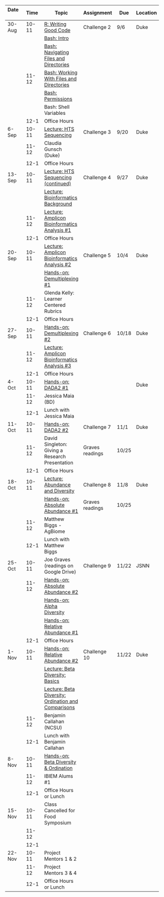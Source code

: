 <table>
<colgroup>
<col style="width: 13%" />
<col style="width: 6%" />
<col style="width: 60%" />
<col style="width: 9%" />
<col style="width: 3%" />
<col style="width: 5%" />
</colgroup>
<thead>
<tr class="header">
<th>Date    </th>
<th>Time </th>
<th>Topic</th>
<th>Assignment</th>
<th>Due</th>
<th>Location</th>
</tr>
</thead>
<tbody>
<tr class="odd">
<td>30-Aug</td>
<td>10-11</td>
<td><a href="http://swcarpentry.github.io/r-novice-gapminder/16-wrap-up/index.html">R: Writing Good Code</a></td>
<td>Challenge 2</td>
<td>9/6</td>
<td>Duke</td>
</tr>
<tr class="even">
<td></td>
<td></td>
<td><a href="http://swcarpentry.github.io/shell-novice/01-intro/index.html">Bash: Intro</a></td>
<td></td>
<td></td>
<td></td>
</tr>
<tr class="odd">
<td></td>
<td></td>
<td><a href="http://swcarpentry.github.io/shell-novice/02-filedir/index.html">Bash: Navigating Files and Directories</a></td>
<td></td>
<td></td>
<td></td>
</tr>
<tr class="even">
<td></td>
<td>11-12</td>
<td><a href="http://swcarpentry.github.io/shell-novice/03-create/index.html">Bash: Working With Files and Directories</a></td>
<td></td>
<td></td>
<td></td>
</tr>
<tr class="odd">
<td></td>
<td></td>
<td><a href="http://swcarpentry.github.io/shell-extras/04-permissions/">Bash: Permissions</a></td>
<td></td>
<td></td>
<td></td>
</tr>
<tr class="even">
<td></td>
<td></td>
<td>Bash: Shell Variables</td>
<td></td>
<td></td>
<td></td>
</tr>
<tr class="odd">
<td></td>
<td>12-1</td>
<td>Office Hours</td>
<td></td>
<td></td>
<td></td>
</tr>
<tr class="even">
<td>6-Sep</td>
<td>10-11</td>
<td><a href="lectures/hts_background.pdf">Lecture: HTS Sequencing</a></td>
<td>Challenge 3</td>
<td>9/20</td>
<td>Duke</td>
</tr>
<tr class="odd">
<td></td>
<td>11-12</td>
<td>Claudia Gunsch (Duke)</td>
<td></td>
<td></td>
<td></td>
</tr>
<tr class="even">
<td></td>
<td>12-1</td>
<td>Office Hours</td>
<td></td>
<td></td>
<td></td>
</tr>
<tr class="odd">
<td>13-Sep</td>
<td>10-11</td>
<td><a href="lectures/hts_background.pdf">Lecture: HTS Sequencing (continued)</a></td>
<td>Challenge 4</td>
<td>9/27</td>
<td>Duke</td>
</tr>
<tr class="even">
<td></td>
<td></td>
<td><a href="lectures/bioinformatics_background.pdf">Lecture: Bioinformatics Background</a></td>
<td></td>
<td></td>
<td></td>
</tr>
<tr class="odd">
<td></td>
<td>11-12</td>
<td><a href="lectures/dada2_pipeline.pdf">Lecture: Amplicon Bioinformatics Analysis #1</a></td>
<td></td>
<td></td>
<td></td>
</tr>
<tr class="even">
<td></td>
<td>12-1</td>
<td>Office Hours</td>
<td></td>
<td></td>
<td></td>
</tr>
<tr class="odd">
<td>20-Sep</td>
<td>10-11</td>
<td><a href="lectures/dada2_pipeline.pdf">Lecture: Amplicon Bioinformatics Analysis #2</a></td>
<td>Challenge 5</td>
<td>10/4</td>
<td>Duke</td>
</tr>
<tr class="even">
<td></td>
<td></td>
<td><a href="lessons/demultiplex_tutorial.md">Hands-on: Demultiplexing #1</a></td>
<td></td>
<td></td>
<td></td>
</tr>
<tr class="odd">
<td></td>
<td>11-12</td>
<td>Glenda Kelly: Learner Centered Rubrics</td>
<td></td>
<td></td>
<td></td>
</tr>
<tr class="even">
<td></td>
<td>12-1</td>
<td>Office Hours</td>
<td></td>
<td></td>
<td></td>
</tr>
<tr class="odd">
<td>27-Sep</td>
<td>10-11</td>
<td><a href="lessons/demultiplex_tutorial.md">Hands-on: Demultiplexing #2</a></td>
<td>Challenge 6</td>
<td>10/18</td>
<td>Duke</td>
</tr>
<tr class="even">
<td></td>
<td>11-12</td>
<td><a href="lectures/dada2_pipeline.pdf">Lecture: Amplicon Bioinformatics Analysis #3</a></td>
<td></td>
<td></td>
<td></td>
</tr>
<tr class="odd">
<td></td>
<td>12-1</td>
<td>Office Hours</td>
<td></td>
<td></td>
<td></td>
</tr>
<tr class="even">
<td>4-Oct</td>
<td>10-11</td>
<td><a href="lessons/dada2_tutorial_1_6.md">Hands-on: DADA2 #1</a></td>
<td></td>
<td></td>
<td>Duke</td>
</tr>
<tr class="odd">
<td></td>
<td>11-12</td>
<td>Jessica Maia (BD)</td>
<td></td>
<td></td>
<td></td>
</tr>
<tr class="even">
<td></td>
<td>12-1</td>
<td>Lunch with Jessica Maia</td>
<td></td>
<td></td>
<td></td>
</tr>
<tr class="odd">
<td>11-Oct</td>
<td>10-11</td>
<td><a href="lessons/dada2_tutorial_1_6.md">Hands-on: DADA2 #2</a></td>
<td>Challenge 7</td>
<td>11/1</td>
<td>Duke</td>
</tr>
<tr class="even">
<td></td>
<td>11-12</td>
<td>David Singleton: Giving a Research Presentation</td>
<td>Graves readings</td>
<td>10/25</td>
<td></td>
</tr>
<tr class="odd">
<td></td>
<td>12-1</td>
<td>Office Hours</td>
<td></td>
<td></td>
<td></td>
</tr>
<tr class="even">
<td>18-Oct</td>
<td>10-11</td>
<td><a href="lectures/statistical_analysis_1.pdf">Lecture: Abundance and Diversity</a></td>
<td>Challenge 8</td>
<td>11/8</td>
<td>Duke</td>
</tr>
<tr class="odd">
<td></td>
<td></td>
<td><a href="lessons/absolute_abundance_plots.md">Hands-on: Absolute Abundance #1</a></td>
<td>Graves readings</td>
<td>10/25</td>
<td></td>
</tr>
<tr class="even">
<td></td>
<td>11-12</td>
<td>Matthew Biggs - AgBiome</td>
<td></td>
<td></td>
<td></td>
</tr>
<tr class="odd">
<td></td>
<td>12-1</td>
<td>Lunch with Matthew Biggs</td>
<td></td>
<td></td>
<td></td>
</tr>
<tr class="even">
<td>25-Oct</td>
<td>10-11</td>
<td>Joe Graves (readings on Google Drive)</td>
<td>Challenge 9</td>
<td>11/22</td>
<td>JSNN</td>
</tr>
<tr class="odd">
<td></td>
<td>11-12</td>
<td><a href="lessons/absolute_abundance_plots.md">Hands-on: Absolute Abundance #2</a></td>
<td></td>
<td></td>
<td></td>
</tr>
<tr class="even">
<td></td>
<td></td>
<td><a href="lessons/alpha_diversity.md">Hands-on: Alpha Diversity</a></td>
<td></td>
<td></td>
<td></td>
</tr>
<tr class="odd">
<td></td>
<td></td>
<td><a href="lessons/relative_abundance.md">Hands-on: Relative Abundance #1</a></td>
<td></td>
<td></td>
<td></td>
</tr>
<tr class="even">
<td></td>
<td>12-1</td>
<td>Office Hours</td>
<td></td>
<td></td>
<td></td>
</tr>
<tr class="odd">
<td>1-Nov</td>
<td>10-11</td>
<td><a href="lessons/relative_abundance.md">Hands-on: Relative Abundance #2</a></td>
<td>Challenge 10</td>
<td>11/22</td>
<td>Duke</td>
</tr>
<tr class="even">
<td></td>
<td></td>
<td><a href="lectures/statistical_analysis_2.pdf">Lecture: Beta Diversity: Basics</a></td>
<td></td>
<td></td>
<td></td>
</tr>
<tr class="odd">
<td></td>
<td></td>
<td><a href="lectures/statistical_analysis_3.pdf">Lecture: Beta Diversity: Ordination and Comparisons</a></td>
<td></td>
<td></td>
<td></td>
</tr>
<tr class="even">
<td></td>
<td>11-12</td>
<td>Benjamin Callahan (NCSU)</td>
<td></td>
<td></td>
<td></td>
</tr>
<tr class="odd">
<td></td>
<td>12-1</td>
<td>Lunch with Benjamin Callahan</td>
<td></td>
<td></td>
<td></td>
</tr>
<tr class="even">
<td>8-Nov</td>
<td>10-11</td>
<td><a href="lessons/ordination.md">Hands-on: Beta Diversity &amp; Ordination</a></td>
<td></td>
<td></td>
<td></td>
</tr>
<tr class="odd">
<td></td>
<td>11-12</td>
<td>IBIEM Alums #1</td>
<td></td>
<td></td>
<td></td>
</tr>
<tr class="even">
<td></td>
<td>12-1</td>
<td>Office Hours or Lunch</td>
<td></td>
<td></td>
<td></td>
</tr>
<tr class="odd">
<td>15-Nov</td>
<td>10-11</td>
<td>Class Cancelled for Food Symposium</td>
<td></td>
<td></td>
<td></td>
</tr>
<tr class="even">
<td></td>
<td>11-12</td>
<td></td>
<td></td>
<td></td>
<td></td>
</tr>
<tr class="odd">
<td></td>
<td>12-1</td>
<td></td>
<td></td>
<td></td>
<td></td>
</tr>
<tr class="even">
<td>22-Nov</td>
<td>10-11</td>
<td>Project Mentors 1 &amp; 2</td>
<td></td>
<td></td>
<td></td>
</tr>
<tr class="odd">
<td></td>
<td>11-12</td>
<td>Project Mentors 3 &amp; 4</td>
<td></td>
<td></td>
<td></td>
</tr>
<tr class="even">
<td></td>
<td>12-1</td>
<td>Office Hours or Lunch</td>
<td></td>
<td></td>
<td></td>
</tr>
</tbody>
</table>
